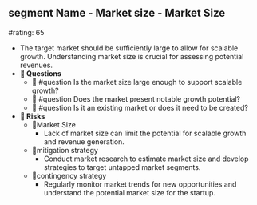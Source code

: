 ## segment Name - Market size - Market Size
#rating: 65
- The target market should be sufficiently large to allow for scalable growth. Understanding market size is crucial for assessing potential revenues.
- **💭 Questions**
  - 💭 #question Is the market size large enough to support scalable growth?
  - 💭 #question Does the market present notable growth potential?
  - 💭 #question Is it an existing market or does it need to be created?
- **🚨 Risks**
  - 🚨Market Size
    - Lack of market size can limit the potential for scalable growth and revenue generation.
  - 🚨mitigation strategy
    - Conduct market research to estimate market size and develop strategies to target untapped market segments.
  - 🚨contingency strategy
    - Regularly monitor market trends for new opportunities and understand the potential market size for the startup.


